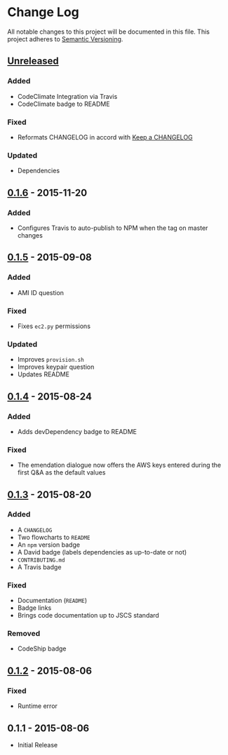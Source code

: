 # Change Log
All notable changes to this project will be documented in this file.
This project adheres to [Semantic Versioning](http://semver.org/).

## [Unreleased]
### Added
- CodeClimate Integration via Travis
- CodeClimate badge to README

### Fixed
- Reformats CHANGELOG in accord with [Keep a CHANGELOG](http://keepachangelog.com/)

### Updated
- Dependencies

## [0.1.6] - 2015-11-20
### Added
- Configures Travis to auto-publish to NPM when the
  tag on master changes

## [0.1.5] - 2015-09-08
### Added
- AMI ID question

### Fixed
- Fixes `ec2.py` permissions

### Updated
- Improves `provision.sh`
- Improves keypair question
- Updates README

## [0.1.4] - 2015-08-24
### Added
- Adds devDependency badge to README

### Fixed
- The emendation dialogue now offers the AWS keys entered
during the first Q&A as the default values

## [0.1.3] - 2015-08-20
### Added
- A `CHANGELOG`
- Two flowcharts to `README`
- An `npm` version badge
- A David badge (labels dependencies as up-to-date or not)
- `CONTRIBUTING.md`
- A Travis badge

### Fixed
- Documentation (`README`)
- Badge links
- Brings code documentation up to JSCS standard

### Removed
- CodeShip badge

## [0.1.2] - 2015-08-06
### Fixed
- Runtime error

## 0.1.1 - 2015-08-06
- Initial Release

[Unreleased]: https://github.com/radify/radiian/compare/0.1.6...HEAD
[0.1.6]: https://github.com/radify/radiian/compare/0.1.5...0.1.6
[0.1.5]: https://github.com/radify/radiian/compare/0.1.4...0.1.5
[0.1.4]: https://github.com/radify/radiian/compare/0.1.3...0.1.4
[0.1.3]: https://github.com/radify/radiian/compare/0.1.2...0.1.3
[0.1.2]: https://github.com/radify/radiian/compare/0.1.1...0.1.2
